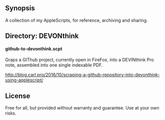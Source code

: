 ## Synopsis

A collection of my AppleScripts, for reference, archiving and sharing.

## Directory: DEVONthink

#### github-to-devonthink.scpt

Graps a GIThub project, currently open in FireFox, into a DEVINthink Pro note, assembled into one single indexable PDF.

http://blog.carl.pro/2016/10/scraping-a-github-repository-into-devonthink-using-applescript/

## License

Free for all, but provided without warranty and guarantee. Use at your own risks.
